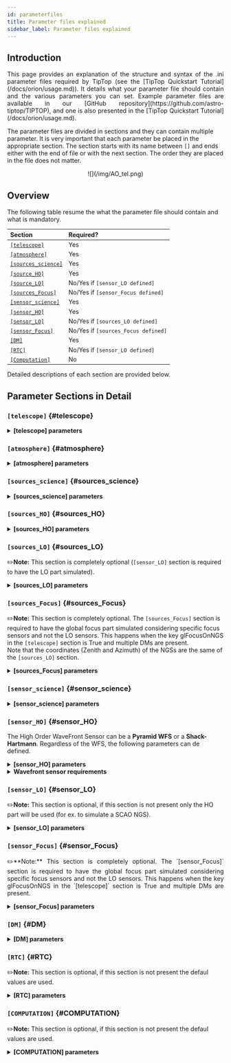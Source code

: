 ```yaml
---
id: parameterfiles
title: Parameter files explained
sidebar_label: Parameter files explained
---
```


## Introduction

<p align="justify">
This page provides an explanation of the structure and syntax of the .ini parameter files required by TipTop (see the [TipTop Quickstart Tutorial](/docs/orion/usage.md)). It details what your parameter file should contain and the various parameters you can set. Example parameter files are available in our [GitHub repository](https://github.com/astro-tiptop/TIPTOP), and one is also presented in the [TipTop Quickstart Tutorial](/docs/orion/usage.md).

The parameter files are divided in sections and they can contain multiple parameter. It is very important that each parameter be placed in the appropriate section. The section starts with its name between `[]` and ends either with the end of file or with the next section. The order they are placed in the file does not matter.
</p>

<p align="center">
![](/img/AO_tel.png)
</p>

## Overview

The following table resume the what the parameter file should contain and what is mandatory.

| Section | Required? |
| :--------------- |:---------------|
| [`[telescope]`](/docs/orion/parameterfiles#telescope) | Yes |
| [`[atmosphere]`](/docs/orion/parameterfiles#atmosphere) | Yes |
| [`[sources_science]`](/docs/orion/parameterfiles#sources_science)| Yes |
| [`[source_HO]`](/docs/orion/parameterfiles#sources_HO) | Yes |
| [`[source_LO]`](/docs/orion/parameterfiles#sources_LO) | No/Yes if `[sensor_LO defined]` |
| [`[sources_Focus]`](/docs/orion/parameterfiles#sources_Focus) | No/Yes if `[sensor_Focus defined]` |
| [`[sensor_science]`](/docs/orion/parameterfiles#sensor_science) | Yes |
| [`[sensor_HO]`](/docs/orion/parameterfiles#sensor_HO) | Yes |
| [`[sensor_LO]`](/docs/orion/parameterfiles#sensor_LO) | No/Yes if `[sources_LO defined]` |
| [`[sensor_Focus]`](/docs/orion/parameterfiles#sensor_Focus) | No/Yes if `[sources_Focus defined]` |
| [`[DM]`](/docs/orion/parameterfiles#DM) | Yes |
| [`[RTC]`](/docs/orion/parameterfiles#RTC) | No/Yes if `[sensor_LO defined]` |
| [`[Computation]`](/docs/orion/parameterfiles#COMPUTATION) | No |
	
Detailed descriptions of each section are provided below.

## Parameter Sections in Detail

### `[telescope]` {#telescope}

<details>
  <summary><strong> [telescope] parameters </strong></summary>

| Parameter | Required? | Type | Description |
| :--------------- |:---------------|:---------------:|:---------------|
| `TelescopeDiameter` | Yes | `float` | Set the outer diameter of the telescope pupil in unit of **_meters_**. |
| `Resolution` | Yes | `integer` |  _Default_: `256`<br /> Number of pixels across the pupil diameter. This value is used in computation of the telescope OTF. |
| `ObscurationRatio` | No/Yes if LO | `float` | _Default_: `0.0`<br /> Defines the central obstruction due to the secondary as a ratio of the TelescopeDiameter. <br /> _Warning_: `MavisLO.py` does not have a default value for this parameter. |
| `ZenithAngle` | No/Yes if LO | `float` | _Default_: `0.0` <br /> Set the pointing direction of the telescope in degree with respect to the zenith. Used to compute airmass, to scale atmospheric layers and stars altitude. |
| `PupilAngle` | No | `float` |  _Default_: `0.0`<br /> Unknown effect |
| `PathPupil` | No | `string` |  _Default_: `''`<br /> Path to the pupil model in .fits file (if provided, the pupil model is interpolated). if absent or `''`, not used.|
| `PathStaticOn` | No | `string`  | _Default_: `None`<br /> Path to a map of static aberrations (**_nm_**) in .fits file. if absent or `''`, not used.|
| `zCoefStaticOn` | No | `list of float`  | _Default_: `None`<br /> None, vector with zernike amplitudes (**_nm_**) of a static aberration. if absent not used.|
| `PathStaticOff` | No | `string`  | _Default_: `None`<br />  No clue what this does. if absent or `''`, not used. From **P3**, not supported in **TipTop**. |
| `PathStaticPos` | No | `string`  | _Default_: `None`<br /> No clue From **P3**, not supported in **TipTop**. |
| `PathApodizer` | No | `string`  | _Default_: `''`<br /> Path to a fits file that contain a binary map corresponding to a pupil apodizer (TBC). if absent or `''`, not used. From **P3**, not supported in **TipTop**. |
| `PathStatModes` | No | `string`  | _Default_: `''`<br /> Path to a .fits file that contain a cube of map of mode in amplitude which lead to a rms of 1 in nanometer of static aberation. if absent or `''`, not used. Unsure how this works. From **P3**, not supported in **TipTop**. |
| `coefficientOfTheStaticMode` | No used | `string`  | _Default_: `''`<br /> Place holder (TBC) need to find how does the pathStatModes fits file work. From **P3**, not supported in **TipTop**. |
| `windPsdFile` | No | `string`  | _Default_: `''`<br /> File name of a .fits file with a 2D array with a frequency vector and PSD of tip and tilt windshake. |
| `extraErrorNm` | No | `float` | _Default_: `0.0` <br /> **_nm_** RMS of the additional wavefront error to be added (an error that is not otherwise considered). |
| `extraErrorExp` | No |  `float` | _Default_: `-2.` <br /> Exponent of the power of spatial frequencies used to generate the PSD associated with `extraErrorNm`. |
| `extraErrorMin` | No |  `float` | _Default_: `0.0` <br /> Minimum spatial frequency for which PSD associated with `extraErrorNm` is > 0|
| `extraErrorMax` | No |  `float` | _Default_: `0.0` <br /> Maximum spatial frequency for which PSD associated with `extraErrorNm` is > 0 <br /> _Note_: 0 means maximum frequency is the one present in the spatial frequency array of the PSDs. |
| `extraErrorLoNm` | No |  `float` | _Default_: `0.0` <br /> **_nm_** RMS of the additional error to be added (an error that is not otherwise considered). <br /> It can be a list of two values, the on-axis error and the error at the edge of the technical field (`[telescope] TechnicalFoV`) <br /> _Note:_ (1) only makes sense if `[sensor_LO]` is present (2) if not present `extraErrorNm` is used on LO directions. |
| `extraErrorLoExp` | No |  `float` | _Default_: `-2.` <br /> Exponent of the power of spatial frequencies used to generate the PSD associated with `extraErrorLoNm`. |
| `extraErrorLoMin` | No |  `float` | _Default_: `0.0` <br /> Mminimum spatial frequency for which PSD associated with `extraErrorLoNm` is > 0 |
| `extraErrorLoMax`  | No |  `float` | _Default_: `0.0` <br /> Maximum spatial frequency for which PSD associated with `extraErrorLoNm` is > 0 <br /> _Note_: 0 means maximum frequency is the one present in the spatial frequency array of the PSDs. |
| `jitter_FWHM` | No |  `float` | _Default_: `None` <br /> Additional kernel to be convolved with PSF, it could be a scalar (FWHM in **_mas_**) for a round kernel or a list of three values [FWHM_mas_max, FWHM_mas_min, angle_rad]. |
| `glFocusOnNGS` | No |  `string` | _Default_: `False` <br /> Global focus control with natural guide stars. Multi-conjugate systems only. Requires `NumberLenslets` >= 2 in `sensor_LO` or a specific global focus sensor (`[sources_Focus]` and `[sensor_Focus]` sections). |
| `TechnicalFoV` | No/Yes if LO |  `float` | _Default_: `??` <br /> Set the size of the technical field of view (diameter) is Used in laser and multi-conjugate AO systems. <br /> _Warning_: This is not optional in `MavisLO.py` |

</details>

### `[atmosphere]` {#atmosphere}

<details>
  <summary><strong> [atmosphere] parameters </strong></summary>

| Parameter | Required? | Type | Description |
| :--------------- |:---------------|:---------------:|:---------------|
| `Seeing` | Yes | `float` | Set the seeing at Zenith in **_arcsec_**. If not set **TipTop** uses `ro_Value`. |
| `Wavelenght` | No/Yes if LO | `float` | _Default_: `500e-9` <br /> Wavelength of definition of the atmosphere statistics. <br /> _Warning_: not optional in `MavisLO.py`|
| `Lo` | No/Yes if LO | `float` | _Default_: `25.0` <br /> Outer Scale of the atmosphere in meters. <br /> _Warning_: not optional in `MavisLO.py`|
| `Cn2Weights` | No/Yes if LO | `list of float` | _Default_: `[1.0]` <br /> Relative contribution of each layer. The sum of all the list element must be 1. Must have the same length as `Cn2Heights`, `WindSpeed` and `WindDirection`. <br /> _Warning_: required if `Cn2Heights`, `WindSpeed` or `WindDirection` are defined. <br /> _Warning_: extremely confusing error message if absent when it must be defined. |
| `Cn2Heights` | No/Yes if LO | `list of float` | _Default_: `[0.0]` <br /> Altitude of layers in **_meters_**. Must have the same length as `Cn2Weights`, `WindSpeed` and `WindDirection`. <br /> _Warning_: required if `Cn2Weights`, `WindSpeed` or `WindDirection` are defined. <br /> _Warning_: extremely confusing error message if absent when it must be defined.|
| `WindSpeed` | No/Yes if LO | `list of float` | _Default_: `[10.0]` <br />  Wind speed values for each layer in **_m/s_**. Must have the same length as `Cn2Weights`, `Cn2Heights` and `WindDirection`. <br />_Warning_: required if `Cn2Weights`, `Cn2Heights` or `WindDirection` are defined. <br /> _Warning_: extremely confusing error message if absent when it must be defined. |
| `WindDirection` | No | `list of float` | _Default_: a list of 0 of the length of WindSpeed <br />  Wind direction for each layer in **_degrees_**. 0 degree is along the x axis then anticlockwise. Must have the same length as `Cn2Weights`, `Cn2Heights` and `WindSpeed`.|
| `ro_Value` | No | `float` | Set the atmospere Fried parameter. If not set **TipTop** uses `Seeing`. |
| `testWindspeed` | No | `float` | Used only for tests |

</details>


### `[sources_science]` {#sources_science}

<details>
  <summary><strong> [sources_science] parameters </strong></summary>

| Parameter | Required? | Type | Description |
| :--------------- |:---------------|:---------------:|:---------------|
| `Wavelength` | Yes | `list of float` or `float` | List of wavelengths in **_meters_**. <br /> When more than one elements is present the output PSF saved in the fits file is a 4D array with dimension (Nw, Ns, Npix, Npix), where Nw is the number of wavelengths required (`[sources_science] Wavelength`), Ns is the number of directions required ([sources_science] Zenith and Azimuth) and Npix is the size required for the PSFs (`[sensor_science] FieldOfView`). If a single elements is present the fits file is a 3D array with dimension (Ns, Npix, Npix). Instead the profiles will be a 3D array (fourth fits file extension) with dimensions (2*Nw, Ns, Npix/2). The first Nw elements contain the radius and the second Nw elements the profile values (the first radius and profile pair is radius=data[0,0,:] profile=data[Nw,0,:], the second is radius=data[1,0,:] profile=data[Nw+1,0,:], …) json file: two lists, radius and psf with dimensions (Nw, Ns, Npix/2). <br /> In this case more memory is required and small differences with respect to monochromatic PSF will be present because: (1) errors Differential refractive anisoplanatism and Chromatism from **P3** are computed for a single wavelength (the shortest one) (2) effective field-of-view of the PSF is typically larger to guarantee that the PSF at the shortest wavelength has the required field-of-view (3) The PSF is typically computed with a higher sampling to guarantee that the longest wavelength has the required sampling and then the PSFs at the shorter wavelengths are rebinned. |
| `Zenith` | Yes | `list of float` | Zenithal coordinate in arcsec (distance from axis) of science sources. Must be the same length as `Azimut`. |
| `Azimuth` | Yes | `list of float` | Azimuthal coordinate in **_degree_** (angle from the ref. direction: polar axis is x-axis) of science sources. Must be the same length as `Zenith`. |

</details>

### `[sources_HO]` {#sources_HO}

<details>
  <summary><strong> [sources_HO] parameters </strong></summary>

| Parameter | Required? | Type | Description |
| :--------------- |:---------------|:---------------:|:---------------|
| `Wavelength` | Yes |  `float` | Sensing wavelength for Hight Order modes in **_meters__** <br /> _Warning_: gives a confusing error message if absent. |
| `Zenith` | No | `list of float` | _Default_: `[0.0]` <br /> Zenithal coordinate of each guide stars in arcsec (distance from axis). Must be the same length as `Azimuth`, even if `Azimuth` is defined, this is optional. |
| `Azimuth` | No | `list of float` | _Default_: `[0.0]` <br /> Azimuthal coordinate in degree (angle from the ref. direction: polar axis is x-axis) of each guide stars. Must be the same length as `Zenith`, even if `Zenith` is defined, this is optional. |
| `Height` | No | `float` | _Default_: `0.0` <br /> Altitude of the guide stars (0 if infinite). Consider that all guide star are at the same height. |

</details>

### `[sources_LO]` {#sources_LO}

✏️**Note:** This section is completely optional (`[sensor_LO]` section is required to have the LO part simulated).

<details>
  <summary><strong> [sources_LO] parameters </strong></summary>

| Parameter | Required? | Type | Description |
| :--------------- |:---------------|:---------------:|:---------------|
| `Wavelength` | Yes | `float` | Sensing wavelength for Low Order modes in meters. |
| `Zenith` | Yes | `list of float` | Zenithal coordinate of each guide stars in arcsec (distance from axis). Must be the same length as `Azimuth`. |
| `Azimuth` | Yes | `list of float` | Azimuthal coordinate in degree (angle from the reference direction: polar axis is x-axis) of each guide stars. Must be the same length as `Zenith`. |

</details>

### `[sources_Focus]` {#sources_Focus}

<p align="justify">

✏️**Note:** This section is completely optional. The `[sources_Focus]` section is required to have the global focus part simulated considering specific focus sensors and not the LO sensors. This happens when the key glFocusOnNGS in the `[telescope]` section is True and multiple DMs are present. \
Note that the coordinates (Zenith and Azimuth) of the NGSs are the same of the `[sources_LO]` section.
</p>

<details>
  <summary><strong> [sources_Focus] parameters </strong></summary>

| Parameter | Required? | Type | Description |
| :--------------- |:---------------|:---------------:|:---------------|
| `Wavelength` | Yes | `float` | Sensing wavelength for global focus modes in **_meters_**. |

</details>

### `[sensor_science]` {#sensor_science}

<details>
  <summary><strong> [sensor_science] parameters </strong></summary>

| Parameter | Required? | Type | Description |
| :--------------- |:---------------|:---------------:|:---------------|
| `PixelScale` | Yes | `float` | Pixel/spaxel scale in **_milliarcsec_**. <br /> _Warning_: confusing error message if missing. |
| `FieldOfView` | Yes | `integer` | Field of view of the camera in pixel/spaxel. <br /> _Warning_: confusing error message if missing. |

<p align="justify">

✏️**Note:** following parameters were added to uniformise all the sensor (HO and LO), but they are not used. <br />
`Binning`, `NumberPhotons`, `SpotFWHM`, `SpectralBandwidth`, `Transmittance`, `Dispersion`, `SigmaRON`, `Dark`, `SkyBackground`, `Gain`, `ExcessNoiseFactor`, `Wavelength`, `FieldOfView`
</p>

</details>

### `[sensor_HO]` {#sensor_HO}

The High Order WaveFront Sensor can be a **Pyramid WFS** or a **Shack-Hartmann**. Regardless of the WFS, the following parameters can de defined.

<details>
  <summary><strong> [sensor_HO] parameters </strong></summary>

| Parameter | Required? | Type | Description |
| :--------------- |:---------------|:---------------:|:---------------|
| `NumberLenslets` | No | `list of int` |  _Default_: `[20]` <br /> Number of WFS lenslets. Used the same way in **Shack-Hartmann** wavefront sensor and **Pyramid**. Also used for noise computation if `NoiseVariance` is not set. |
| `SizeLenslets` | No | `list of float` |  _Default_: `[Telescope] TelescopeDiameter/[sensor_HO] NumberLenslet` <br /> Lenslet Size of WFS lenslets in **_meters_**. Why a list of float? This overrides the ratio between telescope size and Number of lenslet used to compute the matrix size. |
| `PixelScale` | Yes | `integer` | High Order WFS pixel scale in **_[mas]_**. Not used when a **Pyramid** wavefront sensor has been selected. <br /> _Warning_: gives a confusing error message if missing. |
| `FieldOfView` | Yes | `integer` | Number of pixels per subaperture. Not used when a **Pyramid** wavefront sensor has been selected (4 pixels are used in this case). <br /> _Warning_: gives a confusing error message if missing. |
| `WfsType` | No | `string` |  _Default_: `Shack-Hartmann` <br /> Type of wavefront sensor used for the High Order sensing. Other available option: `Pyramid`. |
| `NumberPhotons` | No | `list of int` |  _Default_: `[Inf]` <br /> Flux return in **_[nph/frame/subaperture]_**. <br /> It can be computed as: `(0-magn-flux [ph/s/m2]) * (size of sub-aperture [m])^2 * (1/SensorFrameRate_HO) * (total throughput) * (10^(-0.4*magn_source_HO))`|
| `SpotFWHM` | No | `list of list of float` |  _Default_: `[[0.0,0.0,0.0]]` <br /> High Order spot parameters: two axes scale values in **_milliarcsec_** (only max value is used) and angle (angle is not used). Why list?|
| `SpectralBandwidth` | No | `float` |  _Default_: `0.0` <br /> Not used, spectral bandwidth of the filter (imaging mode)? Why specific to the imaging mode? What is the effect?|
| `Transmittance` | No | `list of float` |  _Default_: `[1.0]` <br /> Used for PSF computation and flux scaling but not with noise computation. Transmittance at the considered wavelengths for polychromatic mode. How do you set polychromatic mode? Each element can not have a value superior to 1? |
| `Dispersion` | No | `list of list of float` |  _Default_: `[[0.0,0.0]]` <br /> Dispersion x/y at the considered wavelength in pixel. Must be the same size than `Transmittance`. Chromatic dispertion for PSF computation only. In HarmoniSCAO_1 first the default and the thing given are not even the same shape but on top the default breaks the must be the same size as the transmitance… Also sorry for my ignorance: dispersion of what? Isn’t this maybe redundant with `SpotFWHM` ? |
| `Gain` | No | `float` |  _Default_: `1.0` <br /> Pixel gain. Do you mean camera gain or loop goin? |
| `ExcessNoiseFactor` | No | `float` |  _Default_: `2.0` <br /> Excess noise factor. TODO: default should be 1 |
| `NoiseVariance`  | No | `unknown` |  _Default_: `None?` <br /> Noise Variance in rad2. If not empty, this value overwrites the analytical noise variance calculation. |
| `SigmaRON` | No | `float` |  _Default_: `0.0` <br /> Read-out noise std in **_[e-]_**, used only if the `NoiseVariance` is not set. |
| `addMcaoWFsensConeError` | No | `string` | _Default_: `False` <br /> Additional error to consider the reduced sensing volume due to the cone effect. Multi-conjugate systems only.|

</details>

<details>
  <summary><strong> Wavefront sensor requirements </strong></summary>

<!-- ### Wavefront sensor requirements -->
<p align="justify">
In the two following section we list the parameters that are specific to each wavefront sensor. If you define a parameter for one WFS while another WFS is defined The parameter will be ignired. For example, if you define the parameter `SigmaRON`, while WfsType is `Pyramid`, `SigmaRON` is ignored.
</p>

#### Shack-Hartmann requirements


| Parameter | Required? | Type | Description |
| :--------------- |:---------------|:---------------:|:---------------|
| `Algorithm` | not used | `string` |  _Default_: `wcog` <br /> Other options: `cog` (simple center-of-gravity), `tcog` (center-of-gravity with threshold), `qc` (quad-cell)|
| `WindowRadiusWCoG` | not used | `int` |  _Default_: `2.0` <br /> FWHM in pixel of the gaussian weighting function. |


#### Pyramid requirements


| Parameter | Required? | Type | Description |
| :--------------- |:---------------|:---------------:|:---------------|
| `Modulation` | Yes | `float` | _Default_: `None` <br /> If the chosen wavefront sensor is the `Pyramid`, spot modulation radius in lambda/D units. This is ignored if the WFS is `Shack-Hartmann`.  <br /> _Warning_: gives a confusing message if missing when required. |
| `Binning` | No | `integer` | _Default_: `1` <br /> Binning factor of the detector, only used in the pyramid case, optional for pyramid. |

#### Can be set but not used

| Parameter | Required? | Type | Description |
| :--------------- |:---------------|:---------------:|:---------------|
| `Dark` | not used | `float` | _Default_: `0.0` <br /> Dark current in **_[e-/s/pix]_**.|
| `SkyBackground` | not used | `float` | _Default_: `0.0` <br /> Sky background **_[e-/s/pix]_**. |
| `ThresholdWCoG` | not used | `float`? | _Default_: `0.0` <br /> Threshold Number of pixels for windowing the low order WFS pixels. |
| `NewValueThrPix` | not used  | `float` | _Default_: `0.0` <br /> New value for pixels lower than `ThresholdWCoG`. Is there a reason to want to force these values to something else? |

</details>

### `[sensor_LO]` {#sensor_LO}

✏️**Note:** This section is optional, if this section is not present only the HO part will be used (for ex. to simulate a SCAO NGS).

<details>
  <summary><strong> [sensor_LO] parameters </strong></summary>

| Parameter | Required? | Type | Description |
| :--------------- |:---------------|:---------------:|:---------------|
| `PixelScale` | Yes | `float` | LO WFS pixel scale in **_[mas]_**. |
| `FieldOfView` | Yes | `integer` | Not used. Number of pixels per subaperture.|
| `NumberPhotons` | Yes | `list of int` | Detected flux in **_[nph/frame/subaperture]_**. Must be the same length as `NumberLenslet`. <br /> It can be computed as: `(0-magn-flux [ph/s/m2]) * (size of subaperture [m])**2 * (1/SensorFrameRate_LO) * (total throughput) * (10**(-0.4*magn_source_LO))`.|
| `NumberLenslets` | Yes | `list of int` | _Default_: `[1]` <br /> Number of WFS lenslets. Must be the same length as `NumberPhotons`.|
| `SigmaRON` | Yes | `float` | _Default_: `0.0` <br /> Read out noise in **_[e-]_**. |
| `Dark` | Yes | `float` | _Default_: `0.0` <br /> Dark current **_[e-/s/pix]_**.|
| `SkyBackground` | Yes |  `float` | _Default_: `0.0` <br /> Sky background **_[e-/s/pix]_**.|
| `ExcessNoiseFactor` | Yes |  `float` | _Default_: `2.0` <br /> Excess noise factor.|
| `WindowRadiusWCoG` | Yes | `integer` |  _Default_: `1` <br /> Radius in pixel of the HWHM of the weights map of the weighted CoG the low order WFS pixels. <br /> _Warning_: if set to ‘optimize’, gain is automatically optimized by **TipTop** (closest int to half of PSF FWHM), otherwise the float value set is used. |
| `ThresholdWCoG` | Yes | `float` |  _Default_: `0.0` <br /> Threshold Number of pixels for windowing the low order WFS pixels. |
| `NewValueThrPix` | Yes | `float` |  _Default_: `0.0` <br /> New value for pixels lower than threshold. |
| `filtZernikeCov` | No | `string` |  _Default_: `False` <br /> Filter for the zernike covariance. The zernike cov. is used to quantify for the TT tomographic (anisoplanatic) error. This filter accounts for the HO correction of an MCAO system. Multi-conjugate systems only. <br /> _Warning_: Do not use in systems with a single DM. |


#### Can be set but not used

| Parameter | Required? | Type | Description |
| :--------------- |:---------------|:---------------:|:---------------|
| `Binning` | not used | `integer` | _Default_: `1` <br /> Binning factor of the detector. |
| `SpotFWHM` | not used | `list of list of int` | _Default_: `[[0.0,0.0,0.0]]` <br /> Low Order spot scale in **_[mas]_**. |
| `Gain` | not used | `float` | _Default_: `1` <br /> Camera gain. |
| `Algorithm` | not used | `string` | _Default_: `wcog` <br /> CoG computation algorithm. |

</details>

### `[sensor_Focus]` {#sensor_Focus}
<p align="justify">
✏️**Note:** This section is completely optional. The `[sensor_Focus]` section is required to have the global focus part simulated considering specific focus sensors and not the LO sensors. This happens when the key glFocusOnNGS in the `[telescope]` section is True and multiple DMs are present.
</p>

<details>
  <summary><strong> [sensor_Focus] parameters </strong></summary>

| Parameter | Required? | Type | Description |
| :--------------- |:---------------|:---------------:|:---------------|
| `PixelScale` | Yes | `float` | Focus WFS pixel scale in **_[mas]_**. |
| `FieldOfView` | Yes | `integer` | Not used. Number of pixels per subaperture. |
| `NumberPhotons` | Yes | `list of int` | Detected flux in **_[nph/frame/subaperture]_**. Must be the same length as `NumberLenslet`. <br /> It can be computed as: `(0-magn-flux [ph/s/m2]) * (size of subaperture [m])**2 * (1/SensorFrameRate_Focus) * (total throughput) * (10**(-0.4*magn_source_Focus))`.|
| `NumberLenslets` | Yes | `list of int` | _Default_: `[1]` <br /> Number of WFS lenslets. Must be the same length as `NumberPhotons`.|
| `SigmaRON` | Yes | `float` | _Default_: `0.0` <br /> Read out noise in **_[e-]_**. |
| `Dark` | Yes | `float` | _Default_: `0.0` <br /> Dark current **_[e-/s/pix]_**.|
| `SkyBackground` | Yes |  `float` | _Default_: `0.0` <br /> Sky background **_[e-/s/pix]_**.|
| `ExcessNoiseFactor` | Yes |  `float` | _Default_: `2.0` <br /> Excess noise factor.|
| `WindowRadiusWCoG` | Yes | `integer` |  _Default_: `1` <br /> Radius in pixel of the HWHM of the weights map of the weighted CoG the global focus WFS pixels. <br /> _Warning_: if set to ‘optimize’, gain is automatically optimized by **TipTop** (closest int to half of PSF FWHM), otherwise the float value set is used. |
| `ThresholdWCoG` | Yes | `float` |  _Default_: `0.0` <br /> Threshold Number of pixels for windowing the global focus WFS pixels. |
| `NewValueThrPix` | Yes | `float` |  _Default_: `0.0` <br /> New value for pixels lower than threshold. |

</details>

### `[DM]` {#DM}

<details>
  <summary><strong> [DM] parameters </strong></summary>

| Parameter | Required? | Type | Description |
| :--------------- |:---------------|:---------------:|:---------------|
| `DmPitchs` | Yes | `list of float` | DM actuators pitch in meters, on the meta pupil at the conjugasion altitude, used for fitting error computation. <br />_Warning_: if it smaller than `[sensor_HO]` `SizeLenslets` (=`[Telescope]` `TelescopeDiameter`/`[sensor_HO]` `NumberLenslet` ) aliasing error will be significant. <br />Must be the same length as `NumberActuators`.|
| `NumberActuators` | No | `list of int` | _Default_: computed from diameter, technical FoV, DM altitude and DM pitch. <br />Number of actuator on the pupil diameter. Must be the same length as `DmPitchs`. <br />_Warning_: not used in **TipTop**! |
| `InfModel` | No | `string` |  _Default_: `gaussian` <br />DM influence function model. Not used in **TipTop** but used in the psf reconstruction. What are the other possible one? |
| `InfCoupling` | No | `list of float` | _Default_: `[0.2]` <br />DM influence function model mechanical coupling. Not used in **TipTop** but used in the psf reconstruction. Unclear what this does. Must be the same length as `NumberActuators`?|
| `DmHeights` | No/Yes if LO or multi DMs | `list of float` | _Default_: `[0.0]` <br />DM altitude in **_meters_**. Must be the same length as `NumberActuators` and `DmPitchs`. |
| `OptimizationZenith` | No | `list of float` | _Default_: `[0.0]` <br />Zenith position in arcsec (distance from axis) of the direction in which the AO correction is optimized. Must be the same length as `OptimisationAzimuth` and `OptimizationWeight`. These are for wide field AO system, should be a requirement for MCAO and GLAO. |
| `OptimizationAzimuth` | No | `list of float` | _Default_: `[0.0]` <br />Azimuth in degrees (angle from the ref. direction: polar axis is x-axis) of the direction in which the AO correction is optimized. Must be the same length as `OptimizationZenith` and `OptimizationWeight`. These are for wide field AO system, should be a requirement for MCAO and GLAO. |
| `OptimizationWeight` | No | `list of float` | _Default_: `[1.0]` <br />Weights of the optimisation directions. Must be the same length as `OptimizationZenith` and `OptimizationAzimuth`. These are for wide field AO system, should be a requirement for MCAO and GLAO.|
| `OptimizationConditioning` | No | `float` |  _Default_: `1.0e2` <br />Matrix Conditioning threshold in the truncated SVD inversion.|
| `NumberReconstructedLayers` | No | `integer` |  _Default_: `10` <br />Only used for wide field AO system, (meaning more than one guide star is defined). Number of reconstructed layers for tomographic systems. Shouldn’t this be defaulted to 1 for SCAO sakes? |
| `AoArea` | No | `string` |  _Default_: `circle` <br />Shape of the AO-corrected area. Any other options are not defined and will give a squarre correction area. |

</details>

### `[RTC]` {#RTC}

✏️**Note:** This section is optional, if this section is not present the defaul values are used.

<details>
  <summary><strong> [RTC] parameters </strong></summary>

| Parameter | Required? | Type | Description |
| :--------------- |:---------------|:---------------:|:---------------|
| `LoopGain_HO` | No | `float` |  _Default_: `0.5` <br /> High Order Loop gain. <br /> _Warning_: if system to be simulated is a multi-conjugate system this parameter is not used. |
| `SensorFrameRate_HO` | No | `float` |  _Default_: `500.0` <br /> High Order loop frequency in **_[Hz]_**. |
| `LoopDelaySteps_HO` | No | `integer` |  _Default_: `2` <br /> High Order loop delay in **_[frame]_**. |
| `LoopGain_LO` | No/Yes if LO | `float` or `string` |  _Default_: `None` <br /> Low Order loop gain, Warning: if set to ‘optimize’, gain is automatically optimized by **TipTop**, otherwise the float value set is used. |
| `SensorFrameRate_LO` | No/Yes if LO | `float` |  _Default_: `None` <br /> Loop frequency in **_[Hz]_**. If `[sensor_LO]` section is present it must be set. |
| `LoopDelaySteps_LO` | No/Yes if LO | `integer` |  _Default_: `None` <br /> Low Order loop delays in **_[frames]_**. If `[sensor_LO]` section is present it must be set. |
| `LoopGain_Focus` | No/Yes if Focus |  `float` or `string` |  _Default_: `None` <br /> Global focus loop gain. <br /> _Warning_: if set to ‘optimize’, gain is automatically optimized by **TipTop**, otherwise the float value set is used. |
| `SensorFrameRate_Focus` | No/Yes if Focus | `float` |  _Default_: `None` <br /> Global focus loop frequency in **_[Hz]_**. If `[sensor_Focus]` section is present it must be set. |
| `LoopDelaySteps_Focus` | No/Yes if Focus | `integer` |  _Default_: `None` <br /> Global focus loop delays in **_[frames]_**. If `[sensor_Focus]` section is present it must be set. |

</details>

### `[COMPUTATION]` {#COMPUTATION}

✏️**Note:** This section is optional, if this section is not present the defaul values are used.

<details>
  <summary><strong> [COMPUTATION] parameters </strong></summary>

| Parameter | Required? | Type | Description |
| :--------------- |:---------------|:---------------:|:---------------|
| `platform` | No | `string` |  _Default_: `GPU` <br /> Set to it to `CPU` to forcy the library to use numpy instead of cupy.|
| `integralDiscretization1` | No | `float` |  _Default_: `1000.0` <br /> Discretization used in the integrals (`astro-tiptop/SEEING library`).|
| `integralDiscretization2` | No | `float` |  _Default_: `4000.0` <br /> Discretization used in the integrals (`astro-tiptop/SEEING library`).|

</details>